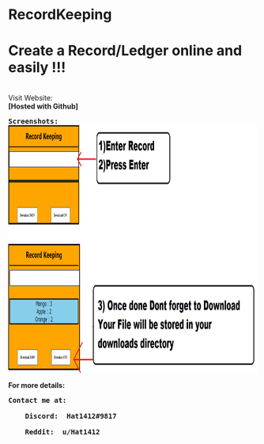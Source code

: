 # RecordKeeping

<h1>
Create a Record/Ledger online and easily !!!
</h1>
</br>
Visit Website: <a></a>
</br>
<strong>[Hosted with Github]<strong>
</br>
<pre>
Screenshots:
<img src="https://github.com/Hat1412/RecordKeeping/blob/main/How_to_Use.png" width = 750 height = 500/>
</pre>
For more details:
<pre>
Contact me at: </br>
    Discord: <strong> Hat1412#9817 </strong> </br>
    Reddit: <strong> u/Hat1412 </strong>
</pre>
